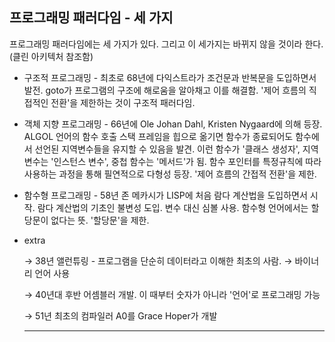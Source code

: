 ## 프로그래밍 패러다임 - 세 가지

프로그래밍 패러다임에는 세 가지가 있다. 그리고 이 세가지는 바뀌지 않을 것이라 한다. (클린 아키텍처 참조함)

- 구조적 프로그래밍 - 최초로 68년에 다익스트라가 조건문과 반복문을 도입하면서 발전. goto가 프로그램의 구조에 해로움을 알아채고 이를 해결함. '제어 흐름의 직접적인 전환'을 제한하는 것이 구조적 패러다임.

- 객체 지향 프로그래밍 - 66년에 Ole Johan Dahl, Kristen Nygaard에 의해 등장. ALGOL 언어의 함수 호출 스택 프레임을 힙으로 옮기면 함수가 종료되어도 함수에서 선언된 지역변수들을 유지할 수 있음을 발견. 이런 함수가 '클래스 생성자', 지역 변수는 '인스턴스 변수', 중첩 함수는 '메서드'가 됨. 함수 포인터를 특정규칙에 따라 사용하는 과정을 통해 필연적으로 다형성 등장. '제어 흐름의 간접적 전환'을 제한.

- 함수형 프로그래밍 - 58년 존 메카시가 LISP에 처음 람다 계산법을 도입하면서 시작. 람다 계산법의 기초인 불변성 도입. 변수 대신 심볼 사용. 함수형 언어에서는 할당문이 없다는 뜻. '할당문'을 제한.

- extra
    
    → 38년 앨런튜링 - 프로그램을 단순히 데이터라고 이해한 최초의 사람.  → 바이너리 언어 사용
    
    → 40년대 후반 어셈블러 개발. 이 때부터 숫자가 아니라 '언어'로 프로그래밍 가능
    
    → 51년 최초의 컴파일러 A0를 Grace Hoper가 개발
    
    ---